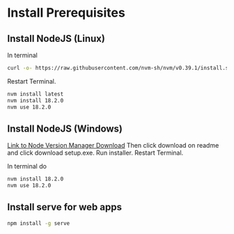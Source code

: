# Install Prerequisites

## Install NodeJS (Linux)

In terminal

```bash
curl -o- https://raw.githubusercontent.com/nvm-sh/nvm/v0.39.1/install.sh | bash
```

Restart Terminal.

```bash
nvm install latest
nvm install 18.2.0
nvm use 18.2.0
```

## Install NodeJS (Windows)

[Link to Node Version Manager Download](https://github.com/coreybutler/nvm-windows#readme)
Then click download on readme and click download setup.exe. Run installer. Restart Terminal.

In terminal do

```bash
nvm install 18.2.0
nvm use 18.2.0
```

## Install serve for web apps

```bash
npm install -g serve
```
